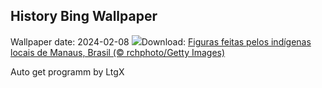 ## History Bing Wallpaper
Wallpaper date: 2024-02-08
![](https://www.bing.com/th?id=OHR.PovosIndigenas_PT-BR6197320294_UHD.jpg&w=1000)Download: [Figuras feitas pelos indígenas locais de Manaus, Brasil (© rchphoto/Getty Images)](https://www.bing.com/th?id=OHR.PovosIndigenas_PT-BR6197320294_UHD.jpg)

Auto get programm by LtgX
